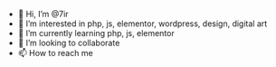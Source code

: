 - 👋 Hi, I’m @7ir
- 👀 I’m interested in php, js, elementor, wordpress, design, digital art
- 🌱 I’m currently learning php, js, elementor
- 💞️ I’m looking to collaborate
- 📫 How to reach me 

<!---
7ir/7ir is a ✨ special ✨ repository because its `README.md` (this file) appears on your GitHub profile.
You can click the Preview link to take a look at your changes.
--->

